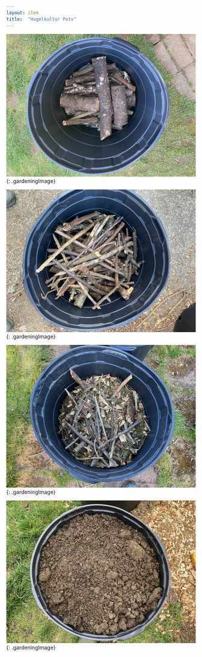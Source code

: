 ```yaml
---
layout: item
title:	"Hugelkultur Pots"
---
```


![pot with medium sized logs](/assets/images/gardening/hugelkultur/pots01.jpeg)
{: .gardeningImage}

![pot with smaller branches added](/assets/images/gardening/hugelkultur/pots02.jpeg)
{: .gardeningImage}

![pot with wood chips added](/assets/images/gardening/hugelkultur/pots03.jpeg)
{: .gardeningImage}

![pot with tagro mix](/assets/images/gardening/hugelkultur/pots04.jpeg)
{: .gardeningImage}